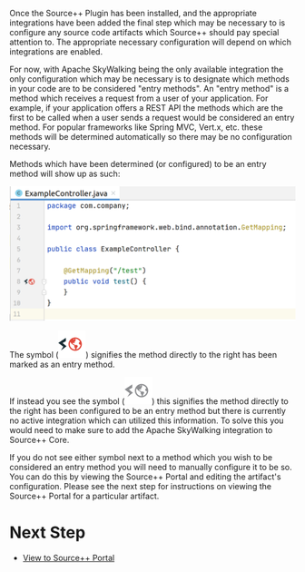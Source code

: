 Once the Source++ Plugin has been installed, and the appropriate integrations have been added the final step which may be necessary to is configure any source code artifacts which Source++ should pay special attention to.
The appropriate necessary configuration will depend on which integrations are enabled.

For now, with Apache SkyWalking being the only available integration the only configuration which may be necessary is to designate which methods in your code are to be considered "entry methods".
An "entry method" is a method which receives a request from a user of your application.
For example, if your application offers a REST API the methods which are the first to be called when a user sends a request would be considered an entry method.
For popular frameworks like Spring MVC, Vert.x, etc. these methods will be determined automatically so there may be no configuration necessary.

Methods which have been determined (or configured) to be an entry method will show up as such:

![](../../images/plugin/Entry%20Method%20Artifact.png)

The symbol (![](../../images/plugin/icons/entry_method/active_entry_method.svg)) signifies the method directly to the right has been marked as an entry method.

If instead you see the symbol (![](../../images/plugin/icons/entry_method/inactive_entry_method.svg)) this signifies the method directly to the right has been configured to be an entry method but there is currently no active integration which can utilized this information.
To solve this you would need to make sure to add the Apache SkyWalking integration to Source++ Core.

If you do not see either symbol next to a method which you wish to be considered an entry method you will need to manually configure it to be so.
You can do this by viewing the Source++ Portal and editing the artifact's configuration. Please see the next step for instructions on viewing the Source++ Portal for a particular artifact.

# Next Step

- [View to Source++ Portal](./08-view-source-portal.md)
